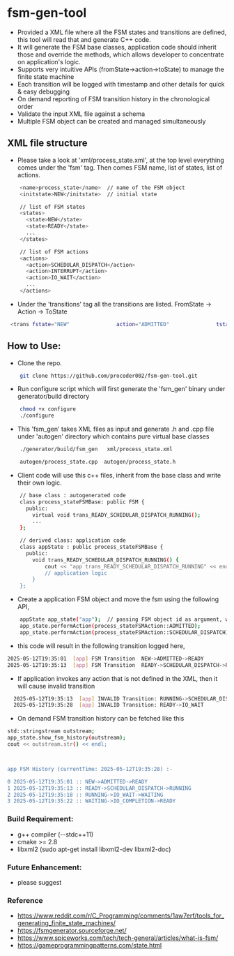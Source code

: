 # fsm-gen-tool

* Provided a XML file where all the FSM states and transitions are defined, this tool will read that and generate C++ code.
* It will generate the FSM base classes, application code should inherit those and override the methods, which allows developer to concentrate on application's logic.
* Supports very intuitive APIs (fromState->action->toState) to manage the finite state machine
* Each transition will be logged with timestamp and other details for quick & easy debugging
* On demand reporting of FSM transition history in the chronological order
* Validate the input XML file against a schema
* Multiple FSM object can be created and managed simultaneously

## XML file structure
* Please take a look at 'xml/process_state.xml', at the top level everything comes under the 'fsm' tag. Then comes FSM name, list of states, list of actions. 
```sh
    <name>process_state</name>  // name of the FSM object
    <initstate>NEW</initstate>  // initial state

    // list of FSM states 
    <states>
      <state>NEW</state>
      <state>READY</state>
      ...
    </states>

    // list of FSM actions
    <actions>
      <action>SCHEDULAR_DISPATCH</action>
      <action>INTERRUPT</action>
      <action>IO_WAIT</action>
      ...
    </actions>
```
* Under the 'transitions' tag all the transitions are listed. FromState -> Action -> ToState
```sh
 <trans fstate="NEW"               action="ADMITTED"               tstate="READY"/>
``` 
## How to Use:

*  Clone the repo.
```sh
    git clone https://github.com/procoder002/fsm-gen-tool.git
```

* Run configure script which will first generate the 'fsm_gen' binary under generator/build directory
```sh
    chmod +x configure
    ./configure
```
* This 'fsm_gen' takes XML files as input and generate .h and .cpp file under 'autogen' directory which contains pure virtual base classes
```sh
    ./generator/build/fsm_gen   xml/process_state.xml

    autogen/process_state.cpp  autogen/process_state.h
```
* Client code will use this c++ files, inherit from the base class and write their own logic.
  
```sh
    // base class : autogenerated code
    class process_stateFSMBase: public FSM {
      public: 
        virtual void trans_READY_SCHEDULAR_DISPATCH_RUNNING();
        ...
    };

    // derived class: application code
    class appState : public process_stateFSMBase {
      public:
        void trans_READY_SCHEDULAR_DISPATCH_RUNNING() {
            cout << "app trans_READY_SCHEDULAR_DISPATCH_RUNNING" << endl;
            // application logic
        }
    };
```
* Create a application FSM object and move the fsm using the following API,
```sh
    appState app_state("app");  // passing FSM object id as argument, which can be used tracking later
    app_state.performAction(process_stateFSMAction::ADMITTED);
    app_state.performAction(process_stateFSMAction::SCHEDULAR_DISPATCH);
```
* this code will result in the following transition logged here,
```sh
2025-05-12T19:35:01  [app] FSM Transition  NEW->ADMITTED->READY
2025-05-12T19:35:13  [app] FSM Transition  READY->SCHEDULAR_DISPATCH->RUNNING
```

* If application invokes any action that is not defined in the XML, then it will cause invalid transition
```sh
  2025-05-12T19:35:13  [app] INVALID Transition: RUNNING->SCHEDULAR_DISPATCH
  2025-05-12T19:35:28  [app] INVALID Transition: READY->IO_WAIT
```

* On demand FSM transition history can be fetched like this
```sh
std::stringstream outstream;
app_state.show_fsm_history(outstream);
cout << outstream.str() << endl;



app FSM History (currentTime: 2025-05-12T19:35:28) :-

0 2025-05-12T19:35:01 :: NEW->ADMITTED->READY
1 2025-05-12T19:35:13 :: READY->SCHEDULAR_DISPATCH->RUNNING
2 2025-05-12T19:35:18 :: RUNNING->IO_WAIT->WAITING
3 2025-05-12T19:35:22 :: WAITING->IO_COMPLETION->READY
```


### Build Requirement:
* g++ compiler (--stdc++11)
* cmake >= 2.8
* libxml2 (sudo apt-get install libxml2-dev libxml2-doc)

### Future Enhancement:
* please suggest

### Reference

* https://www.reddit.com/r/C_Programming/comments/1aw7erf/tools_for_generating_finite_state_machines/
* https://fsmgenerator.sourceforge.net/
* https://www.spiceworks.com/tech/tech-general/articles/what-is-fsm/
* https://gameprogrammingpatterns.com/state.html

